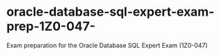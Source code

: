 # oracle-database-sql-expert-exam-prep-1Z0-047-
Exam preparation for the Oracle Database SQL Expert Exam (1Z0-047)

